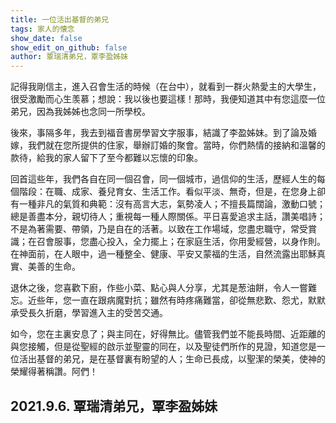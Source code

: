 ```yaml
---
title: 一位活出基督的弟兄
tags: 家人的懐念
show_date: false
show_edit_on_github: false
author: 覃瑞清弟兄，覃李盈姊妹
---
```


記得我剛信主，進入召會生活的時候（在台中），就看到一群火熱愛主的大學生，很受激勵而心生羡慕；想說：我以後也要這樣！那時，我便知道其中有您這麼一位弟兄，因為我姊姊也念同一所學校。

後來，事隔多年，我去到福音書房學習文字服事，結識了李盈姊妹。到了論及婚嫁，我們就在您所提供的住家，舉辦訂婚的聚會。當時，你們熱情的接納和溫馨的款待，給我的家人留下了至今都難以忘懷的印象。

回首這些年，我們各自在同一個召會，同一個城市，過信仰的生活，歷經人生的每個階段：在職、成家、養兒育女、生活工作。看似平淡、無奇，但是，在您身上卻有一種非凡的氣質和典範：沒有高言大志，氣勢凌人；不擅長篇闊論，激動口號；總是善盡本分，親切待人；重視每一種人際關係。平日喜愛追求主話，讚美唱詩；不是為著需要、帶領，乃是自在的活著。以致在工作場域，您盡忠職守，常受賞識；在召會服事，您盡心投入，全力擺上；在家庭生活，你用愛經營，以身作則。在神面前，在人眼中，過一種整全、健康、平安又蒙福的生活，自然流露出耶穌真實、美善的生命。

退休之後，您喜歡下廚，作些小菜、點心與人分享，尤其是葱油餅，令人一嘗難忘。近些年，您一直在跟病魔對抗；雖然有時疼痛難當，卻從無悲歎、怨尤，默默承受長久折磨，學習進入主的受苦交通。

如今，您在主裏安息了；與主同在，好得無比。儘管我們並不能長時間、近距離的與您接觸，但是從聖經的啟示並聖靈的同在，以及聖徒們所作的見證，知道您是一位活出基督的弟兄，是在基督裏有盼望的人；生命已長成，以聖潔的榮美，使神的榮耀得著稱讚。阿們！

2021.9.6.
覃瑞清弟兄，覃李盈姊妹
---
